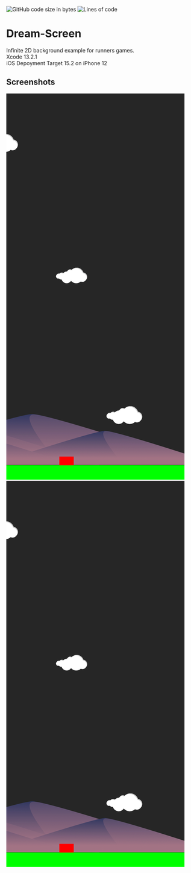 <img alt="GitHub code size in bytes" src="https://img.shields.io/github/languages/code-size/cesar8389/Dream-Screen">  <img alt="Lines of code" src="https://img.shields.io/tokei/lines/github/cesar8389/Dream-Screen">
# Dream-Screen
Infinite 2D background example for runners games. 
<br>Xcode 13.2.1
<br>iOS Depoyment Target 15.2 on iPhone 12
## Screenshots
![Screenshot](Screenshots/screenshot1.png?raw=true) ![Screenshot](Screenshots/screenshot1.png?raw=true)
